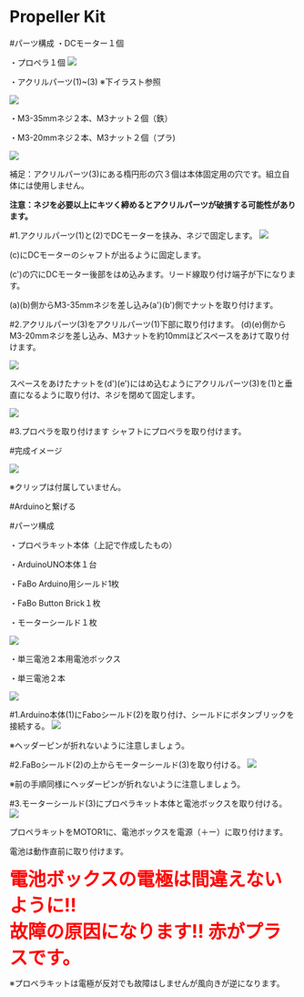 # Propeller Kit

#パーツ構成
・DCモーター１個

・プロペラ１個
![](/img/kit/manual/propl_kit01.jpg)

・アクリルパーツ(1)~(3) ※下イラスト参照

![](/img/kit/manual/propl_kit00.jpg)

・M3-35mmネジ２本、M3ナット２個（鉄）

・M3-20mmネジ２本、M3ナット２個（プラ)

![](/img/kit/manual/propl_kit02.jpg)

補足：アクリルパーツ(3)にある楕円形の穴３個は本体固定用の穴です。組立自体には使用しません。

**注意：ネジを必要以上にキツく締めるとアクリルパーツが破損する可能性があります。**

#1.アクリルパーツ(1)と(2)でDCモーターを挟み、ネジで固定します。
![](/img/kit/manual/propl_kit03.jpg)

(c)にDCモーターのシャフトが出るように固定します。

(c')の穴にDCモーター後部をはめ込みます。リード線取り付け端子が下になります。

(a)(b)側からM3-35mmネジを差し込み(a')(b')側でナットを取り付けます。

#2.アクリルパーツ(3)をアクリルパーツ(1)下部に取り付けます。
(d)(e)側からM3-20mmネジを差し込み、M3ナットを約10mmほどスペースをあけて取り付けます。

![](/img/kit/manual/propl_kit04.jpg)

スペースをあけたナットを(d')(e')にはめ込むようにアクリルパーツ(3)を(1)と垂直になるように取り付け、ネジを閉めて固定します。

![](/img/kit/manual/propl_kit05.jpg)

#3.プロペラを取り付けます
シャフトにプロペラを取り付けます。

#完成イメージ

![](/img/kit/product/1203_PropellerKit_product.jpg)

※クリップは付属していません。

#Arduinoと繋げる

#パーツ構成

・プロペラキット本体（上記で作成したもの）

・ArduinoUNO本体１台

・FaBo Arduino用シールド1枚

・FaBo Button Brick１枚

・モーターシールド１枚

![](/img/kit/manual/propl_kit06.jpg)

・単三電池２本用電池ボックス

・単三電池２本

![](/img/kit/manual/propl_kit07.jpg)

#1.Arduino本体(1)にFaboシールド(2)を取り付け、シールドにボタンブリックを接続する。
![](/img/kit/manual/propl_kit08.jpg)

※ヘッダーピンが折れないように注意しましょう。

#2.FaBoシールド(2)の上からモーターシールド(3)を取り付ける。
![](/img/kit/manual/propl_kit09.jpg)

※前の手順同様にヘッダーピンが折れないように注意しましょう。

#3.モーターシールド(3)にプロペラキット本体と電池ボックスを取り付ける。
![](/img/kit/manual/propl_kit10.jpg)

プロペラキットをMOTOR1に、電池ボックスを電源（＋ー）に取り付けます。

電池は動作直前に取り付けます。

<b><font size="6" font color="red">電池ボックスの電極は間違えないように!!<br>故障の原因になります!!
赤がプラスです。</font></b>

※プロペラキットは電極が反対でも故障はしませんが風向きが逆になります。


